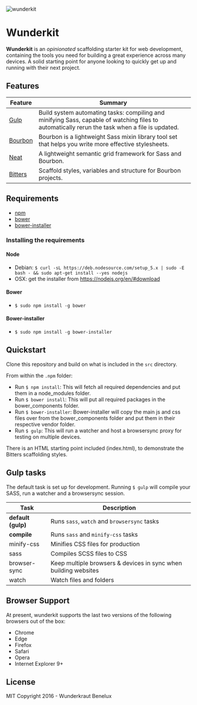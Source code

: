 ![wunderkit](https://cloud.githubusercontent.com/assets/4246645/13176307/6b50ee08-d711-11e5-8b42-fc0fa9c2ea39.jpg)

# Wunderkit

**Wunderkit** is an *opinionated* scaffolding starter kit for web development, containing the tools you need for building a great experience across many devices. A solid starting point for anyone looking to quickly get up and running with their next project.

## Features

| Feature                                | Summary                                                                                                                                                                                                                                                     |
|----------------------------------------|-------------------------------------------------------------------------------------------------------------------------------------------------------------------------------------------------------------------------------------------------------------|
| [Gulp](http://gulpjs.com) | Build system automating tasks: compiling and minifying Sass, capable of watching files to automatically rerun the task when a file is updated. |
| [Bourbon](http://bourbon.io) | Bourbon is a lightweight Sass mixin library tool set that helps you write more effective stylesheets. |
| [Neat](http://neat.bourbon.io) | A lightweight semantic grid framework for Sass and Bourbon. |
| [Bitters](http://bitters.bourbon.io) | Scaffold styles, variables and structure for Bourbon projects. |                                                                                                                                          |

## Requirements

- [npm](https://nodejs.org)
- [bower](http://bower.io)
- [bower-installer](https://github.com/blittle/bower-installer)

### Installing the requirements

#### Node

- Debian: `$ curl -sL https://deb.nodesource.com/setup_5.x | sudo -E bash - && sudo apt-get install --yes nodejs`
- OSX: get the installer from https://nodejs.org/en/#download

#### Bower

- `$ sudo npm install -g bower`

#### Bower-installer

- `$ sudo npm install -g bower-installer`

## Quickstart

Clone this repository and build on what is included in the `src` directory.

From within the `.npm` folder:
* Run `$ npm install`: This will fetch all required dependencies and put them in a node_modules folder.
* Run `$ bower install`: This will put all required packages in the bower_components folder.
* Run `$ bower-installer`: Bower-installer will copy the main js and css files over from the bower_components folder and put them in their respective vendor folder.
* Run `$ gulp`: This will run a watcher and host a browsersync proxy for testing on multiple devices.

There is an HTML starting point included (index.html), to demonstrate the Bitters scaffolding styles.

## Gulp tasks

The default task is set up for development.
Running `$ gulp` will compile your SASS, run a watcher and a browsersync session.


Task  | Description
------------- | -------------
**default (gulp)**  | Runs `sass`, `watch` and `browsersync` tasks
**compile** | Runs `sass` and `minify-css` tasks
minify-css | Minifies CSS files for production
sass | Compiles SCSS files to CSS
browser-sync | Keep multiple browsers & devices in sync when building websites
watch | Watch files and folders

## Browser Support

At present, wunderkit supports the last two versions of the following browsers out of the box:

* Chrome
* Edge
* Firefox
* Safari
* Opera
* Internet Explorer 9+

## License

MIT
Copyright 2016 - Wunderkraut Benelux